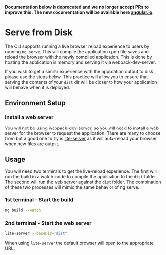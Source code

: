 **Documentation below is deprecated and we no longer accept PRs to improve this. The new documentation will be available here [angular.io](https://angular.io/guide/build)**.

# Serve from Disk

The CLI supports running a live browser reload experience to users by running `ng serve`. This will compile the application upon file saves and reload the browser with the newly compiled application. This is done by hosting the application in memory and serving it via [webpack-dev-server](https://webpack.js.org/guides/development/#webpack-dev-server).

If you wish to get a similar experience with the application output to disk please use the steps below. This practice will allow you to ensure that serving the contents of your `dist` dir will be closer to how your application will behave when it is deployed.

## Environment Setup
### Install a web server
You will not be using webpack-dev-server, so you will need to install a web server for the browser to request the application. There are many to choose from but a good one to try is [lite-server](https://github.com/johnpapa/lite-server) as it will auto-reload your browser when new files are output.

## Usage
You will need two terminals to get the live-reload experience. The first will run the build in a watch mode to compile the application to the `dist` folder. The second will run the web server against the `dist` folder. The combination of these two processes will mimic the same behavior of ng serve.

### 1st terminal - Start the build
```bash
ng build --watch
```

### 2nd terminal - Start the web server
```bash
lite-server --baseDir="dist"
```
When using `lite-server` the default browser will open to the appropriate URL.
